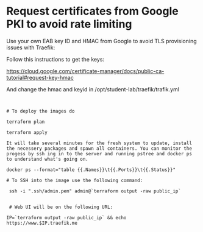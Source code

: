 
# Request certificates from Google PKI to avoid rate limiting

Use your own EAB key ID and HMAC from Google to avoid TLS provisioning issues with Traefik:

Follow this instructions to get the keys:

https://cloud.google.com/certificate-manager/docs/public-ca-tutorial#request-key-hmac

And change the hmac and keyid in /opt/student-lab/traefik/trafik.yml

```


# To deploy the images do

terraform plan

terraform apply

It will take several minutes for the fresh system to update, install the necessery packages and spawn all containers. You can monitor the progess by ssh ing in to the server and running pstree and docker ps to understand what's going on. 

docker ps --format="table {{.Names}}\t{{.Ports}}\t{{.Status}}"

# To SSH into the image use the following command:
 
 ssh -i ".ssh/admin.pem" admin@`terraform output -raw public_ip`       
 
 
 # Web UI will be on the following URL:

IP=`terraform output -raw public_ip` && echo https://www.$IP.traefik.me
